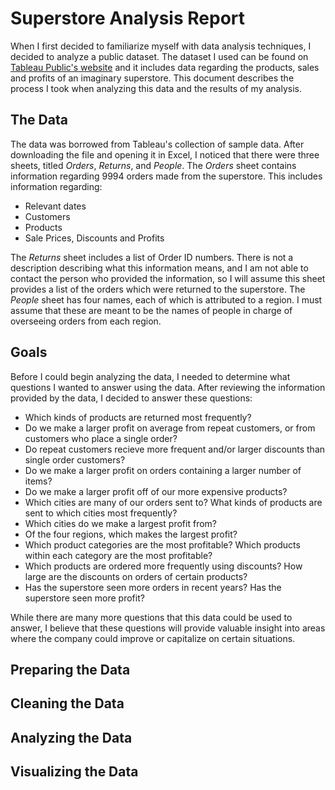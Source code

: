# Superstore Analysis Report
When I first decided to familiarize myself with data analysis techniques, I decided to analyze a public dataset. The dataset I used can be found on [Tableau Public's website](https://public.tableau.com/app/resources/sample-data) and it includes data regarding the products, sales and profits of an imaginary superstore. This document describes the process I took when analyzing this data and the results of my analysis.
## The Data
The data was borrowed from Tableau's collection of sample data. After downloading the file and opening it in Excel, I noticed that there were three sheets, titled *Orders*, *Returns*, and *People*. The *Orders* sheet contains information regarding 9994 orders made from the superstore. This includes information regarding: 
- Relevant dates
- Customers
- Products
- Sale Prices, Discounts and Profits

The *Returns* sheet includes a list of Order ID numbers. There is not a description describing what this information means, and I am not able to contact the person who provided the information, so I will assume this sheet provides a list of the orders which were returned to the superstore. The *People* sheet has four names, each of which is attributed to a region. I must assume that these are meant to be the names of people in charge of overseeing orders from each region.
## Goals
Before I could begin analyzing the data, I needed to determine what questions I wanted to answer using the data. After reviewing the information provided by the data, I decided to answer these questions:
- Which kinds of products are returned most frequently?
- Do we make a larger profit on average from repeat customers, or from customers who place a single order? 
- Do repeat customers recieve more frequent and/or larger discounts than single order customers?
- Do we make a larger profit on orders containing a larger number of items?
- Do we make a larger profit off of our more expensive products?
- Which cities are many of our orders sent to? What kinds of products are sent to which cities most frequently?
- Which cities do we make a largest profit from?
- Of the four regions, which makes the largest profit?
- Which product categories are the most profitable? Which products within each category are the most profitable?
- Which products are ordered more frequently using discounts? How large are the discounts on orders of certain products?
- Has the superstore seen more orders in recent years? Has the superstore seen more profit?

While there are many more questions that this data could be used to answer, I believe that these questions will provide valuable insight into areas where the company could improve or capitalize on certain situations.
## Preparing the Data
## Cleaning the Data
## Analyzing the Data
## Visualizing the Data

